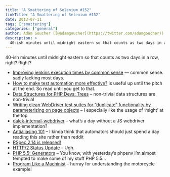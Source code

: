 ```yaml
---
title: "A Smattering of Selenium #152"
linkTitle: "A Smattering of Selenium #152"
date: 2013-07-11
tags: ["smattering"]
categories: ["general"]
author: Adam Goucher ([@adamgoucher](https://twitter.com/adamgoucher))
description: >
  40-ish minutes until midnight eastern so that counts as two days in a row, right? Right?
---
```


40-ish minutes until midnight eastern so that counts as two days in a row, right? Right?

*   [Improving jenkins execution times by common sense](http://tobiasgeyer.wordpress.com/2013/07/04/improving-jenkins-execution-times-by-common-sense/) — common sense. sadly lacking most days.
*   [How to make test automation more effective?](http://www.testinggeek.com/how-to-make-test-automation-more-effective) is useful up until the pitch at the end. So read until you get to that.
*   [Data Structures for PHP Devs: Trees](http://phpmaster.com/data-structures-2/) – non-trivial data structures are non-trivial
*   [Writing clean WebDriver test suites for “duplicate” functionality by parameterizing on page objects](http://c089.wordpress.com/2013/07/06/writing-clean-webdriver-test-suites-for-duplicate-functionality-by-parameterizing-on-page-objects/) – I especially like the usage of ‘might’ at the top
*   [dalek-internal-webdriver](https://npmjs.org/package/dalek-internal-webdriver) – what’s a day without a JS webdriver implementation?
*   [Antialiasing 101](http://www.html5rocks.com/en/tutorials/internals/antialiasing-101/) – I kinda think that automators should just spend a day reading this site rather than reddit
*   [RSpec 2.14 is released!](http://myronmars.to/n/dev-blog/2013/07/rspec-2-14-is-released)
*   [HTTP/2 Status Update](http://www.chmod777self.com/2013/07/http2-status-update.html) – Ugh.
*   [PHP 5.5: Generators](http://thephp.cc/viewpoints/blog/2013/07/php-5-5-generators) – You know, with yesterday’s phpenv I’m almost tempted to make some of my stuff PHP 5.5…
*   [Program Like a Machinist](http://arrgyle.com/blog/program-like-a-machinist/) – hurray for understanding the motorcycle example!